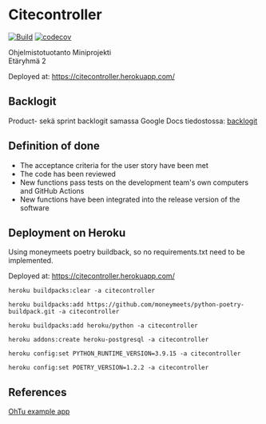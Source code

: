 
# Citecontroller
[![Build](https://github.com/neoh1/ohtugroup2/actions/workflows/main.yaml/badge.svg)](https://github.com/neoh1/ohtugroup2/actions/workflows/main.yaml)
[![codecov](https://codecov.io/gh/neoh1/ohtugroup2/branch/main/graph/badge.svg?token=E0SILZYIFV)](https://codecov.io/gh/neoh1/ohtugroup2)

Ohjelmistotuotanto Miniprojekti  
Etäryhmä 2

Deployed at: https://citecontroller.herokuapp.com/


## Backlogit


Product- sekä sprint backlogit samassa Google Docs tiedostossa: [backlogit](https://docs.google.com/spreadsheets/d/1rT_qqeMHwjVh0V5nsZWkXJ-ITP9PoduPhPwhL3oXlmU/)


## Definition of done
- The acceptance criteria for the user story have been met
- The code has been reviewed
- New functions pass tests on the development team's own computers and GitHub Actions
- New functions have been integrated into the release version of the software


## Deployment on Heroku
Using moneymeets poetry buildback, so no requirements.txt need to be implemented.

Deployed at: https://citecontroller.herokuapp.com/

`heroku buildpacks:clear -a citecontroller`

`heroku buildpacks:add https://github.com/moneymeets/python-poetry-buildpack.git -a citecontroller`

`heroku buildpacks:add heroku/python -a citecontroller`

`heroku addons:create heroku-postgresql -a citecontroller`

`heroku config:set PYTHON_RUNTIME_VERSION=3.9.15 -a citecontroller`

`heroku config:set POETRY_VERSION=1.2.2 -a citecontroller`

## References
[OhTu example app](https://github.com/ohjelmistotuotanto-hy/todo-web
)

